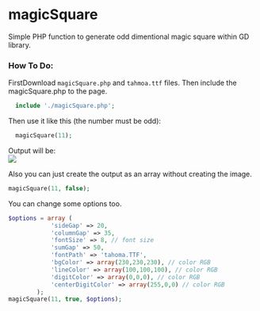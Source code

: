 magicSquare
===========

Simple PHP function to generate odd dimentional magic square within GD library.

### How To Do:
FirstDownload `magicSquare.php` and `tahmoa.ttf` files. Then include the magicSquare.php to the page.
```php
  include './magicSquare.php';
```
Then use it like this (the number must be odd):
```php
  magicSquare(11);
```
Output will be:<br>
![](https://cloud.githubusercontent.com/assets/1394580/2749448/27ff6752-c803-11e3-8413-40ac383b828a.jpg "")

Also you can just create the output as an array without creating the image.
```php
magicSquare(11, false);
```
You can change some options too.
```php
$options = array (
			'sideGap' => 20,
			'columnGap' => 35,
			'fontSize' => 8, // font size
			'sumGap' => 50,
			'fontPath' => 'tahoma.TTF',
			'bgColor' => array(230,230,230), // color RGB
			'lineColor' => array(100,100,100), // color RGB
			'digitColor' => array(0,0,0), // color RGB
			'centerDigitColor' => array(255,0,0) // color RGB
		);
magicSquare(11, true, $options);
```


